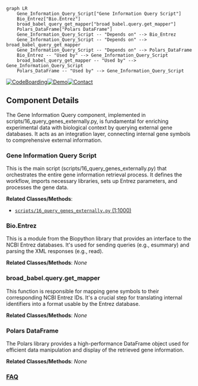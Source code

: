 ```mermaid
graph LR
    Gene_Information_Query_Script["Gene Information Query Script"]
    Bio_Entrez["Bio.Entrez"]
    broad_babel_query_get_mapper["broad_babel.query.get_mapper"]
    Polars_DataFrame["Polars DataFrame"]
    Gene_Information_Query_Script -- "Depends on" --> Bio_Entrez
    Gene_Information_Query_Script -- "Depends on" --> broad_babel_query_get_mapper
    Gene_Information_Query_Script -- "Depends on" --> Polars_DataFrame
    Bio_Entrez -- "Used by" --> Gene_Information_Query_Script
    broad_babel_query_get_mapper -- "Used by" --> Gene_Information_Query_Script
    Polars_DataFrame -- "Used by" --> Gene_Information_Query_Script
```
[![CodeBoarding](https://img.shields.io/badge/Generated%20by-CodeBoarding-9cf?style=flat-square)](https://github.com/CodeBoarding/CodeBoarding)[![Demo](https://img.shields.io/badge/Try%20our-Demo-blue?style=flat-square)](https://www.codeboarding.org/demo)[![Contact](https://img.shields.io/badge/Contact%20us%20-%20contact@codeboarding.org-lightgrey?style=flat-square)](mailto:contact@codeboarding.org)

## Component Details

The Gene Information Query component, implemented in scripts/16_query_genes_externally.py, is fundamental for enriching experimental data with biological context by querying external gene databases. It acts as an integration layer, connecting internal gene symbols to comprehensive external information.

### Gene Information Query Script
This is the main script (scripts/16_query_genes_externally.py) that orchestrates the entire gene information retrieval process. It defines the workflow, imports necessary libraries, sets up Entrez parameters, and processes the gene data.


**Related Classes/Methods**:

- <a href="https://github.com/broadinstitute/jump_hub/blob/master/scripts/16_query_genes_externally.py#L1-L1000" target="_blank" rel="noopener noreferrer">`scripts/16_query_genes_externally.py` (1:1000)</a>


### Bio.Entrez
This is a module from the Biopython library that provides an interface to the NCBI Entrez databases. It's used for sending queries (e.g., esummary) and parsing the XML responses (e.g., read).


**Related Classes/Methods**: _None_

### broad_babel.query.get_mapper
This function is responsible for mapping gene symbols to their corresponding NCBI Entrez IDs. It's a crucial step for translating internal identifiers into a format usable by the Entrez database.


**Related Classes/Methods**: _None_

### Polars DataFrame
The Polars library provides a high-performance DataFrame object used for efficient data manipulation and display of the retrieved gene information.


**Related Classes/Methods**: _None_



### [FAQ](https://github.com/CodeBoarding/GeneratedOnBoardings/tree/main?tab=readme-ov-file#faq)